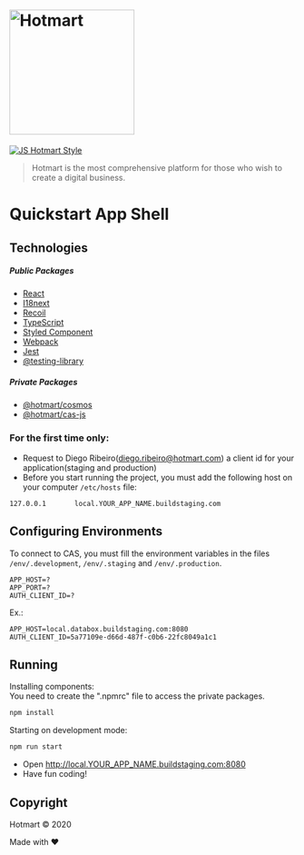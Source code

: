 # <img src="https://app-vlc.hotmart.com/images/icons/hotmart-logo.svg" alt="Hotmart" width="220">

[![JS Hotmart Style](https://img.shields.io/badge/code%20style-hotmart-F04E23.svg)](https://www.npmjs.com/package/eslint-config-hotmart)

> Hotmart is the most comprehensive platform for those who wish to create a digital business.

# Quickstart App Shell

## Technologies

##### Public Packages
* [React](https://github.com/facebook/react)
* [I18next](https://react.i18next.com)
* [Recoil](https://recoiljs.org)
* [TypeScript](https://github.com/microsoft/TypeScript)
* [Styled Component](https://styled-components.com)
* [Webpack](https://webpack.js.org)
* [Jest](https://jestjs.io)
* [@testing-library](https://testing-library.com)

##### Private Packages
* [@hotmart/cosmos](https://github.com/Hotmart-Org/cosmos)
* [@hotmart/cas-js](https://github.com/Hotmart-Org/cas-js)

### For the first time only:

* Request to Diego Ribeiro(diego.ribeiro@hotmart.com) a client id for your application(staging and production)
* Before you start running the project, you must add the following host on your computer `/etc/hosts` file:
```
127.0.0.1       local.YOUR_APP_NAME.buildstaging.com
```

## Configuring Environments

To connect to CAS, you must fill the environment variables in the files 
`/env/.development`, `/env/.staging` and `/env/.production`.

```
APP_HOST=?
APP_PORT=?
AUTH_CLIENT_ID=?
```

Ex.:
```
APP_HOST=local.databox.buildstaging.com:8080
AUTH_CLIENT_ID=5a77109e-d66d-487f-c0b6-22fc8049a1c1
```

## Running

Installing components: <br />
You need to create the ".npmrc" file to access the private packages.

```sh
npm install
```

Starting on development mode:

```sh
npm run start
```

* Open http://local.YOUR_APP_NAME.buildstaging.com:8080
* Have fun coding!

## Copyright
Hotmart &copy; 2020

Made with ❤
